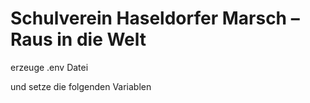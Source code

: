 # Schulverein Haseldorfer Marsch – Raus in die Welt

erzeuge .env Datei

und setze die folgenden Variablen